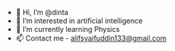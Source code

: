 - 👋 Hi, I’m @dinta
- 👀 I’m interested in artificial intelligence
- 🌱 I’m currently learning Physics
- 📫 Contact me - alifsyaifuddin133@gmail.com

<!---
dinta0623/dinta0623 is a ✨ special ✨ repository because its `README.md` (this file) appears on your GitHub profile.
You can click the Preview link to take a look at your changes.
--->
